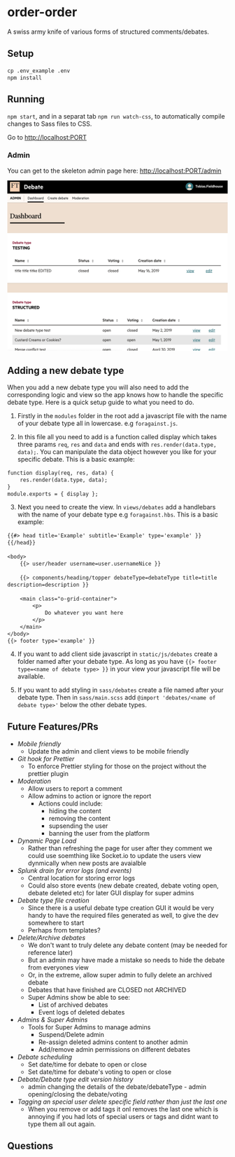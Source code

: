 # order-order

A swiss army knife of various forms of structured comments/debates.

## Setup

```
cp .env_example .env
npm install
```

## Running

`npm start`, and in a separat tab `npm run watch-css`, to automatically compile changes to Sass files to CSS.

Go to [http://localhost:PORT](http://localhost:PORT)

### Admin

You can get to the skeleton admin page here:
[http://localhost:PORT/admin](http://localhost:PORT/admin)

![Alt text](./docs/admin_examle.png?raw=true 'Example of how the admin currently looks')

## Adding a new debate type

When you add a new debate type you will also need to add the corresponding logic and view so the app knows how to handle the specific debate type. Here is a quick setup guide to what you need to do.

1. Firstly in the `modules` folder in the root add a javascript file with the name of your debate type all in lowercase. e.g `foragainst.js`.

2. In this file all you need to add is a function called display which takes three params `req`, `res` and `data` and ends with `res.render(data.type, data);`. You can manipulate the data object however you like for your specific debate. This is a basic example:

```
function display(req, res, data) {
	res.render(data.type, data);
}
module.exports = { display };
```

3. Next you need to create the view. In `views/debates` add a handlebars with the name of your debate type e.g `foragainst.hbs`. This is a basic example:

```
{{#> head title='Example' subtitle='Example' type='example' }}
{{/head}}

<body>
    {{> user/header username=user.usernameNice }}

    {{> components/heading/topper debateType=debateType title=title description=description }}

    <main class="o-grid-container">
        <p>
            Do whatever you want here
        </p>
    </main>
</body>
{{> footer type='example' }}
```

4. If you want to add client side javascript in `static/js/debates` create a folder named after your debate type. As long as you have `{{> footer type=<name of debate type> }}` in your view your javascript file will be available.

5. If you want to add styling in `sass/debates` create a file named after your debate type. Then in `sass/main.scss` add `@import 'debates/<name of debate type>'` below the other debate types.

## Future Features/PRs

-   _Mobile friendly_
    -   Update the admin and client views to be mobile friendly
-   _Git hook for Prettier_
    -   To enforce Prettier styling for those on the project without the prettier plugin
-   _Moderation_
    -   Allow users to report a comment
    -   Allow admins to action or ignore the report
        -   Actions could include:
            -   hiding the content
            -   removing the content
            -   supsending the user
            -   banning the user from the platform
-   _Dynamic Page Load_
    -   Rather than refreshing the page for user after they comment we could use soemthing like Socket.io to update the users view dynmically when new posts are avaialble
-   _Splunk drain for error logs (and events)_
    -   Central location for storing error logs
    -   Could also store events (new debate created, debate voting open, debate deleted etc) for later GUI display for super admins
-   _Debate type file creation_
    -   Since there is a useful debate type creation GUI it would be very handy to have the required files generated as well, to give the dev somewhere to start
    -   Perhaps from templates?
-   _Delete/Archive debates_
    -   We don't want to truly delete any debate content (may be needed for reference later)
    -   But an admin may have made a mistake so needs to hide the debate from everyones view
    -   Or, in the extreme, allow super admin to fully delete an archived debate
    -   Debates that have finished are CLOSED not ARCHIVED
    -   Super Admins show be able to see:
        -   List of archived debates
        -   Event logs of deleted debates
-   _Admins & Super Admins_
    -   Tools for Super Admins to manage admins
        -   Suspend/Delete admin
        -   Re-assign deleted admins content to another admin
        -   Add/remove admin permissions on different debates
-   _Debate scheduling_
    -   Set date/time for debate to open or close
    -   Set date/time for debate's voting to open or close
-   _Debate/Debate type edit version history_
    -   admin changing the details of the debate/debateType - admin opening/closing the debate/voting
-   _Tagging an special user delete specific field rather than just the last one_
    -   When you remove or add tags it onl removes the last one which is annoying if you had lots of special users or tags and didnt want to type them all out again.

## Questions
